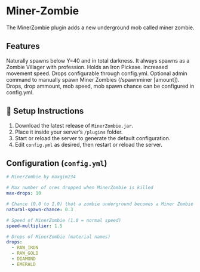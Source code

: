 # Miner-Zombie
The MinerZombie plugin adds a new underground mob called miner zombie.

## Features
Naturally spawns below Y=40 and in total darkness.
It always spawns as a Zombie Villager with profession.
Holds an Iron Pickaxe.
Increased movement speed.
Drops configurable through config.yml.
Optional admin command to manually spawn Miner Zombies (/spawnminer [amount]).
Drops, drop ammount, mob speed, mob spawn chance can be configured in config.yml.

## 🧾 Setup Instructions
1. Download the latest release of `MinerZombie.jar`.
2. Place it inside your server’s `/plugins` folder.
3. Start or reload the server to generate the default configuration.
4. Edit `config.yml` as desired, then restart or reload the server.

## Configuration (`config.yml`)
```yaml
# MinerZombie by maxgim234

# Max number of ores dropped when MinerZombie is killed
max-drops: 10

# Chance (0.0 to 1.0) that a zombie underground becomes a Miner Zombie
natural-spawn-chance: 0.3

# Speed of MinerZombie (1.0 = normal speed)
speed-multiplier: 1.5

# Drops of MinerZombie (material names)
drops:
  - RAW_IRON
  - RAW_GOLD
  - DIAMOND
  - EMERALD



